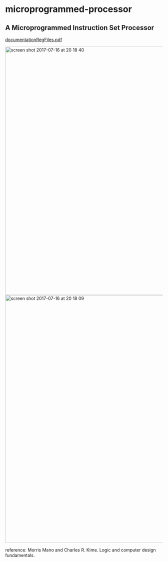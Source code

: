 # microprogrammed-processor

##  A Microprogrammed Instruction Set Processor


[documentationRegFiles.pdf](https://github.com/ammarqureshi/microprogrammed-processor/files/1151282/documentationRegFiles.pdf)

<img width="795" alt="screen shot 2017-07-16 at 20 18 40" src="https://user-images.githubusercontent.com/17296281/28250583-00f3b328-6a64-11e7-91c1-80f615c6a525.png">
<img width="793" alt="screen shot 2017-07-16 at 20 18 09" src="https://user-images.githubusercontent.com/17296281/28250584-00f6ad8a-6a64-11e7-8b95-0650f915b5b1.png">

reference: Morris Mano and Charles R. Kime. Logic and computer design fundamentals.

